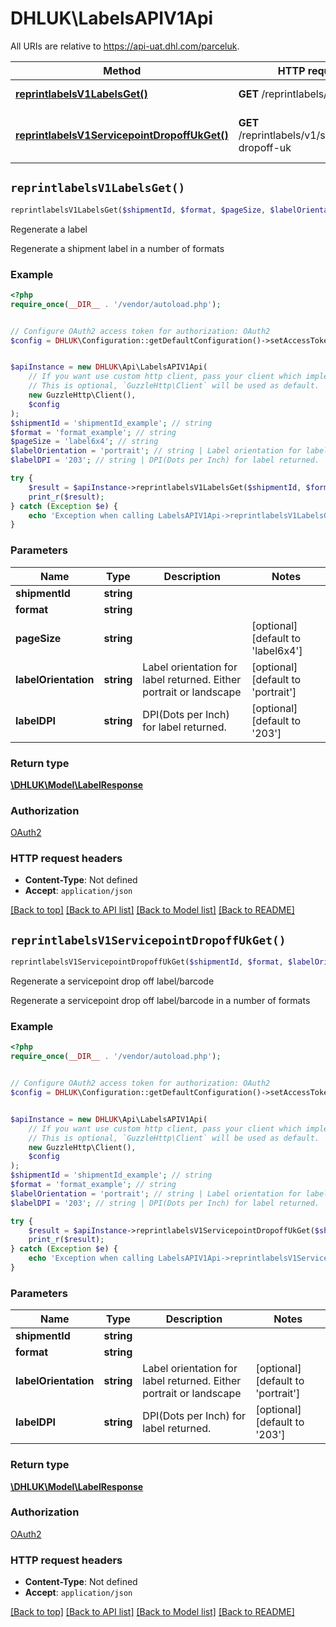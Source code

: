 # DHLUK\LabelsAPIV1Api

All URIs are relative to https://api-uat.dhl.com/parceluk.

Method | HTTP request | Description
------------- | ------------- | -------------
[**reprintlabelsV1LabelsGet()**](LabelsAPIV1Api.md#reprintlabelsV1LabelsGet) | **GET** /reprintlabels/v1/labels | Regenerate a label
[**reprintlabelsV1ServicepointDropoffUkGet()**](LabelsAPIV1Api.md#reprintlabelsV1ServicepointDropoffUkGet) | **GET** /reprintlabels/v1/servicepoint-dropoff-uk | Regenerate a servicepoint drop off label/barcode


## `reprintlabelsV1LabelsGet()`

```php
reprintlabelsV1LabelsGet($shipmentId, $format, $pageSize, $labelOrientation, $labelDPI): \DHLUK\Model\LabelResponse
```

Regenerate a label

Regenerate a shipment label in a number of formats

### Example

```php
<?php
require_once(__DIR__ . '/vendor/autoload.php');


// Configure OAuth2 access token for authorization: OAuth2
$config = DHLUK\Configuration::getDefaultConfiguration()->setAccessToken('YOUR_ACCESS_TOKEN');


$apiInstance = new DHLUK\Api\LabelsAPIV1Api(
    // If you want use custom http client, pass your client which implements `GuzzleHttp\ClientInterface`.
    // This is optional, `GuzzleHttp\Client` will be used as default.
    new GuzzleHttp\Client(),
    $config
);
$shipmentId = 'shipmentId_example'; // string
$format = 'format_example'; // string
$pageSize = 'label6x4'; // string
$labelOrientation = 'portrait'; // string | Label orientation for label returned. Either portrait or landscape
$labelDPI = '203'; // string | DPI(Dots per Inch) for label returned.

try {
    $result = $apiInstance->reprintlabelsV1LabelsGet($shipmentId, $format, $pageSize, $labelOrientation, $labelDPI);
    print_r($result);
} catch (Exception $e) {
    echo 'Exception when calling LabelsAPIV1Api->reprintlabelsV1LabelsGet: ', $e->getMessage(), PHP_EOL;
}
```

### Parameters

Name | Type | Description  | Notes
------------- | ------------- | ------------- | -------------
 **shipmentId** | **string**|  |
 **format** | **string**|  |
 **pageSize** | **string**|  | [optional] [default to &#39;label6x4&#39;]
 **labelOrientation** | **string**| Label orientation for label returned. Either portrait or landscape | [optional] [default to &#39;portrait&#39;]
 **labelDPI** | **string**| DPI(Dots per Inch) for label returned. | [optional] [default to &#39;203&#39;]

### Return type

[**\DHLUK\Model\LabelResponse**](../Model/LabelResponse.md)

### Authorization

[OAuth2](../../README.md#OAuth2)

### HTTP request headers

- **Content-Type**: Not defined
- **Accept**: `application/json`

[[Back to top]](#) [[Back to API list]](../../README.md#endpoints)
[[Back to Model list]](../../README.md#models)
[[Back to README]](../../README.md)

## `reprintlabelsV1ServicepointDropoffUkGet()`

```php
reprintlabelsV1ServicepointDropoffUkGet($shipmentId, $format, $labelOrientation, $labelDPI): \DHLUK\Model\LabelResponse
```

Regenerate a servicepoint drop off label/barcode

Regenerate a servicepoint drop off label/barcode in a number of formats

### Example

```php
<?php
require_once(__DIR__ . '/vendor/autoload.php');


// Configure OAuth2 access token for authorization: OAuth2
$config = DHLUK\Configuration::getDefaultConfiguration()->setAccessToken('YOUR_ACCESS_TOKEN');


$apiInstance = new DHLUK\Api\LabelsAPIV1Api(
    // If you want use custom http client, pass your client which implements `GuzzleHttp\ClientInterface`.
    // This is optional, `GuzzleHttp\Client` will be used as default.
    new GuzzleHttp\Client(),
    $config
);
$shipmentId = 'shipmentId_example'; // string
$format = 'format_example'; // string
$labelOrientation = 'portrait'; // string | Label orientation for label returned. Either portrait or landscape
$labelDPI = '203'; // string | DPI(Dots per Inch) for label returned.

try {
    $result = $apiInstance->reprintlabelsV1ServicepointDropoffUkGet($shipmentId, $format, $labelOrientation, $labelDPI);
    print_r($result);
} catch (Exception $e) {
    echo 'Exception when calling LabelsAPIV1Api->reprintlabelsV1ServicepointDropoffUkGet: ', $e->getMessage(), PHP_EOL;
}
```

### Parameters

Name | Type | Description  | Notes
------------- | ------------- | ------------- | -------------
 **shipmentId** | **string**|  |
 **format** | **string**|  |
 **labelOrientation** | **string**| Label orientation for label returned. Either portrait or landscape | [optional] [default to &#39;portrait&#39;]
 **labelDPI** | **string**| DPI(Dots per Inch) for label returned. | [optional] [default to &#39;203&#39;]

### Return type

[**\DHLUK\Model\LabelResponse**](../Model/LabelResponse.md)

### Authorization

[OAuth2](../../README.md#OAuth2)

### HTTP request headers

- **Content-Type**: Not defined
- **Accept**: `application/json`

[[Back to top]](#) [[Back to API list]](../../README.md#endpoints)
[[Back to Model list]](../../README.md#models)
[[Back to README]](../../README.md)
